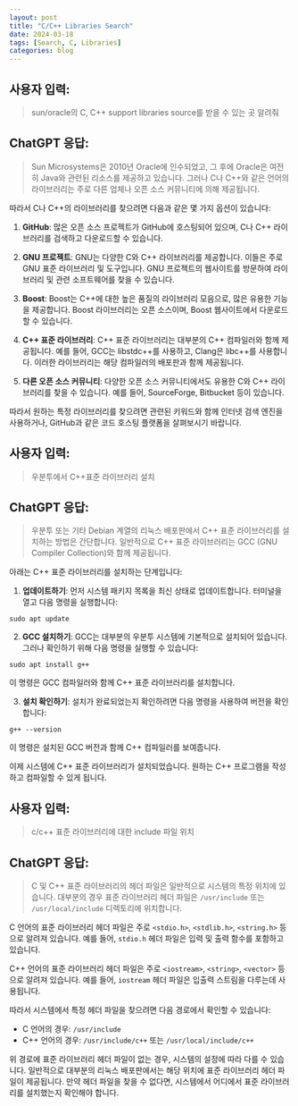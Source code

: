 ```yaml
---
layout: post
title: "C/C++ Libraries Search"
date: 2024-03-18
tags: [Search, C, Libraries]
categories: blog
---
```


## 사용자 입력:
> sun/oracle의 C, C++ support libraries source를 받을 수 있는 곳 알려줘

## ChatGPT 응답:
> Sun Microsystems은 2010년 Oracle에 인수되었고, 그 후에 Oracle은 여전히 Java와 관련된 리소스를 제공하고 있습니다. 그러나 C나 C++와 같은 언어의 라이브러리는 주로 다른 업체나 오픈 소스 커뮤니티에 의해 제공됩니다. 

따라서 C나 C++의 라이브러리를 찾으려면 다음과 같은 몇 가지 옵션이 있습니다:

1. **GitHub**: 많은 오픈 소스 프로젝트가 GitHub에 호스팅되어 있으며, C나 C++ 라이브러리를 검색하고 다운로드할 수 있습니다.

2. **GNU 프로젝트**: GNU는 다양한 C와 C++ 라이브러리를 제공합니다. 이들은 주로 GNU 표준 라이브러리 및 도구입니다. GNU 프로젝트의 웹사이트를 방문하여 라이브러리 및 관련 소프트웨어를 찾을 수 있습니다.

3. **Boost**: Boost는 C++에 대한 높은 품질의 라이브러리 모음으로, 많은 유용한 기능을 제공합니다. Boost 라이브러리는 오픈 소스이며, Boost 웹사이트에서 다운로드할 수 있습니다.

4. **C++ 표준 라이브러리**: C++ 표준 라이브러리는 대부분의 C++ 컴파일러와 함께 제공됩니다. 예를 들어, GCC는 libstdc++를 사용하고, Clang은 libc++를 사용합니다. 이러한 라이브러리는 해당 컴파일러의 배포판과 함께 제공됩니다.

5. **다른 오픈 소스 커뮤니티**: 다양한 오픈 소스 커뮤니티에서도 유용한 C와 C++ 라이브러리를 찾을 수 있습니다. 예를 들어, SourceForge, Bitbucket 등이 있습니다.

따라서 원하는 특정 라이브러리를 찾으려면 관련된 키워드와 함께 인터넷 검색 엔진을 사용하거나, GitHub과 같은 코드 호스팅 플랫폼을 살펴보시기 바랍니다.

## 사용자 입력:
> 우분투에서 C++표준 라이브러리 설치

## ChatGPT 응답:
> 우분투 또는 기타 Debian 계열의 리눅스 배포판에서 C++ 표준 라이브러리를 설치하는 방법은 간단합니다. 일반적으로 C++ 표준 라이브러리는 GCC (GNU Compiler Collection)와 함께 제공됩니다.

아래는 C++ 표준 라이브러리를 설치하는 단계입니다:

1. **업데이트하기**: 먼저 시스템 패키지 목록을 최신 상태로 업데이트합니다. 터미널을 열고 다음 명령을 실행합니다:

```
sudo apt update
```

2. **GCC 설치하기**: GCC는 대부분의 우분투 시스템에 기본적으로 설치되어 있습니다. 그러나 확인하기 위해 다음 명령을 실행할 수 있습니다:

```
sudo apt install g++
```

이 명령은 GCC 컴파일러와 함께 C++ 표준 라이브러리를 설치합니다.

3. **설치 확인하기**: 설치가 완료되었는지 확인하려면 다음 명령을 사용하여 버전을 확인합니다:

```
g++ --version
```

이 명령은 설치된 GCC 버전과 함께 C++ 컴파일러를 보여줍니다.

이제 시스템에 C++ 표준 라이브러리가 설치되었습니다. 원하는 C++ 프로그램을 작성하고 컴파일할 수 있게 됩니다.

## 사용자 입력:
> c/c++ 표준 라이브러리에 대한 include 파일 위치

## ChatGPT 응답:
> C 및 C++ 표준 라이브러리의 헤더 파일은 일반적으로 시스템의 특정 위치에 있습니다. 대부분의 경우 표준 라이브러리 헤더 파일은 `/usr/include` 또는 `/usr/local/include` 디렉토리에 위치합니다.

C 언어의 표준 라이브러리 헤더 파일은 주로 `<stdio.h>`, `<stdlib.h>`, `<string.h>` 등으로 알려져 있습니다. 예를 들어, `stdio.h` 헤더 파일은 입력 및 출력 함수를 포함하고 있습니다.

C++ 언어의 표준 라이브러리 헤더 파일은 주로 `<iostream>`, `<string>`, `<vector>` 등으로 알려져 있습니다. 예를 들어, `iostream` 헤더 파일은 입출력 스트림을 다루는데 사용됩니다.

따라서 시스템에서 특정 헤더 파일을 찾으려면 다음 경로에서 확인할 수 있습니다:

- C 언어의 경우: `/usr/include`
- C++ 언어의 경우: `/usr/include/c++` 또는 `/usr/local/include/c++`

위 경로에 표준 라이브러리 헤더 파일이 없는 경우, 시스템의 설정에 따라 다를 수 있습니다. 일반적으로 대부분의 리눅스 배포판에서는 해당 위치에 표준 라이브러리 헤더 파일이 제공됩니다. 만약 헤더 파일을 찾을 수 없다면, 시스템에서 어디에서 표준 라이브러리를 설치했는지 확인해야 합니다.

